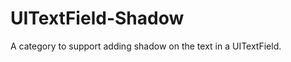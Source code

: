 UITextField-Shadow
==================

A category to support adding shadow on the text in a UITextField.
